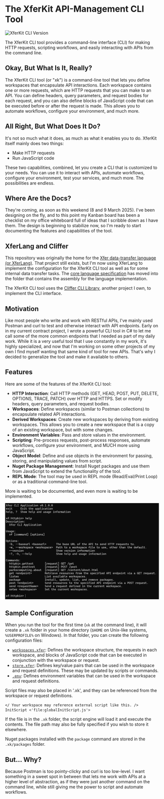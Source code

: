 ﻿# The XferKit API-Management CLI Tool

![XferKit CLI Version](https://img.shields.io/badge/XferKit_CLI-0.1.0-green)

The XferKit CLI tool provides a command-line interface (CLI) for making HTTP requests, scripting workflows, and easily interacting with APIs from the command line.

## Okay, But What Is It, Really?

The XferKit CLI tool (or "xk") is a command-line tool that lets you define workspaces that encapsulate API interactions. Each workspace contains one or more requests, which are HTTP requests that you can make to an API. You can define headers, query parameters, and request bodies for each request, and you can also define blocks of JavaScript code that can be executed before or after the request is made. This allows you to automate workflows, configure your environment, and much more.

## All Right, But What Does It Do?

It's not so much what it does, as much as what it enables you to do. XferKit itself mainly does two things:

* Make HTTP requests
* Run JavaScript code

These two capabilities, combined, let you create a CLI that is customized to your needs. You can use it to interact with APIs, automate workflows, configure your environment, test your services, and much more. The possibilities are endless.

## Where Are the Docs?

They're coming, as soon as this weekend (8 and 9 March 2025). I've been designing on the fly, and to this point my Kanban board has been a checklist on my office whiteboard full of ideas that I scribble down as I have them. The design is beginning to stabilize now, so I'm ready to start documenting the features and capabilities of the tool.

## XferLang and Cliffer

This repository was originally the home for the [Xfer data-transfer language (or XferLang)](https://github.com/paulmooreparks/Xfer/blob/master/ParksComputing.Xfer.Lang). That project still exists, but I'm now using XferLang to implement the configuration for the XferKit CLI tool as well as for some internal data transfer tasks. The [core language specification](ParksComputing.Xfer.Lang/README.md) has moved into the folder that contains the assembly for the language implementation.

The XferKit CLI tool uses the [Cliffer CLI Library](https://github.com/paulmooreparks/Cliffer), another project I own, to implement the CLI interface.

## Motivation

Like most people who write and work with RESTful APIs, I've mainly used Postman and curl to test and otherwise interact with API endpoints. Early on in my current contract project, I wrote a powerful CLI tool in C# to let me call some of the more common endpoints that I needed as part of my daily work. While it is a very useful tool that I use constantly in my work, it's highly specialized, and now that I'm working on some other projects of my own I find myself wanting that same kind of tool for new APIs. That's why I decided to generalize the tool and make it available to others.

## Features

Here are some of the features of the XferKit CLI tool:

- **HTTP Interaction**: Call HTTP methods (GET, HEAD, POST, PUT, DELETE, OPTIONS, TRACE, PATCH) over HTTP and HTTPS. Set or modify headers, query parameters, and request bodies.
- **Workspaces**: Define workspaces (similar to Postman collections) to encapsulate related API interactions.
- **Derived Workspaces**: Create new workspaces by deriving from existing workspaces. This allows you to create a new workspace that is a copy of an existing workspace, but with some changes.
- **Environment Variables**: Pass and store values in the environment.
- **Scripting**: Pre-process requests, post-process responses, automate workflows, configure your environment, and MUCH more using JavaScript.
- **Object Model**: Define and use objects in the environment for passing, storing, and manipulating values from script.
- **Nuget Package Management**: Install Nuget packages and use them from JavaScript to extend the functionality of the tool.
- **REPL Mode**: The tool may be used in REPL mode (Read/Eval/Print Loop) or as a traditional command-line tool.

More is waiting to be documented, and even more is waiting to be implemented.

![Screen shot 01](XferScreen01.png)

## Sample Configuration

When you run the tool for the first time (`xk` at the command line), it will create a `.xk` folder in your home directory (`$HOME` on Unix-like systems, `%USERPROFILE%` on Windows). In that folder, you can create the following configuration files:

- [`workspaces.xfer`](.xk/workspaces.xfer): Defines the workspace structure, the requests in each workspace, and blocks of JavaScript code that can be executed in conjunction with the workspace or request.
- [`store.xfer`](.xk/store.xfer): Defines key/value pairs that can be used in the workspace and request definitions. These may be updated by scripts or commands.
- [`.env`](.xk/.env): Defines environment variables that can be used in the workspace and request definitions.

Script files may also be placed in '.xk', and they can be referenced from the workspace or request definitions.

```xfer
</ Your workspace may reference external script like this. />
InitScript <'file:globalInitScript.js'>
```

If the file is in the `.xk` folder, the script engine will load it and execute the contents. The file path may also be fully specified if you wish to store it elsewhere.

Nuget packages installed with the `package` command are stored in the `.xk/packages` folder.

## But... Why?

Because Postman is too pointy-clicky and curl is too low-level. I want something in a sweet spot in between that lets me work with APIs at a higher level of abstraction, as if they were just another command on the command line, while still giving me the power to script and automate workflows.

